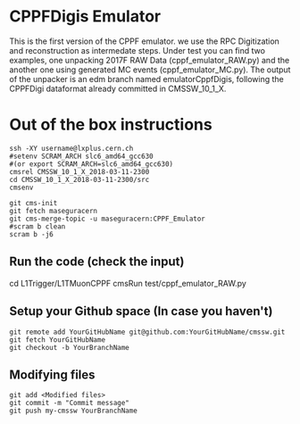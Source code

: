 # CPPFDigis Emulator

This is the first version of the CPPF emulator. we use the RPC Digitization and 
reconstruction as intermedate steps. 
Under test you can find two examples, one unpacking 2017F RAW Data (cppf_emulator_RAW.py)
and the another one using generated MC events (cppf_emulator_MC.py). 
The output of the unpacker is an edm branch named emulatorCppfDigis, following
the CPPFDigi dataformat already committed in CMSSW_10_1_X.

# Out of the box instructions

```
ssh -XY username@lxplus.cern.ch
#setenv SCRAM_ARCH slc6_amd64_gcc630 
#(or export SCRAM_ARCH=slc6_amd64_gcc630)
cmsrel CMSSW_10_1_X_2018-03-11-2300
cd CMSSW_10_1_X_2018-03-11-2300/src
cmsenv
```

```
git cms-init
git fetch maseguracern
git cms-merge-topic -u maseguracern:CPPF_Emulator
#scram b clean 
scram b -j6
```

## Run the code (check the input)
cd L1Trigger/L1TMuonCPPF
cmsRun test/cppf_emulator_RAW.py

## Setup your Github space (In case you haven't)
```
git remote add YourGitHubName git@github.com:YourGitHubName/cmssw.git
git fetch YourGitHubName
git checkout -b YourBranchName
```

## Modifying files
```
git add <Modified files>
git commit -m "Commit message"
git push my-cmssw YourBranchName
```
